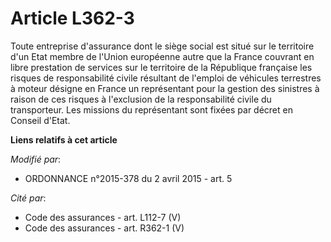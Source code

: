 # Article L362-3

Toute entreprise d'assurance dont le siège social est situé sur le territoire d'un Etat membre de l'Union européenne autre
que la France couvrant en libre prestation de services sur le territoire de la République française les risques de
responsabilité civile résultant de l'emploi de véhicules terrestres à moteur désigne en France un représentant pour la
gestion des sinistres à raison de ces risques à l'exclusion de la responsabilité civile du transporteur. Les missions du
représentant sont fixées par décret en Conseil d'Etat.

**Liens relatifs à cet article**

_Modifié par_:

  - ORDONNANCE n°2015-378 du 2 avril 2015 - art. 5

_Cité par_:

  - Code des assurances - art. L112-7 (V)
  - Code des assurances - art. R362-1 (V)
